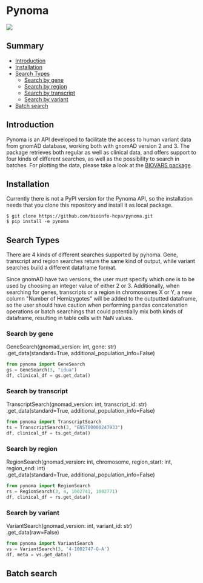 # Pynoma

![](https://img.shields.io/badge/python-v3.x-blue)

## Summary

- [Introduction](#introduction)
- [Installation](#installation)
- [Search Types](#search-types)
    - [Search by gene](#search-by-gene)
    - [Search by region](#search-by-region)
    - [Search by transcript](#search-by-transcript)
    - [Search by variant](#search-by-variant)
- [Batch search](#batch-search)

## Introduction

Pynoma is an API developed to facilitate the access to human variant data from gnomAD database, working both with gnomAD version 2 and 3.
The package retrieves both regular as well as clinical data, and offers support to four kinds of different searches, as well as the possibility to search in batches.
For plotting the data, please take a look at the [BIOVARS package](https://github.com/bioinfo-hcpa/biovars).

## Installation


Currently there is not a PyPI version for the Pynoma API, so the installation needs that you clone this repository and install it as local package.

    $ git clone https://github.com/bioinfo-hcpa/pynoma.git
    $ pip install -e pynoma

## Search Types

There are 4 kinds of different searches supported by pynoma. Gene, transcript and region searches return the same kind of output, while variant searches build a different dataframe format.

Since gnomAD have two versions, the user must specify which one is to be used by choosing an integer value of either 2 or 3. Additionally, when searching for genes, transcripts or a region in chromosomes X or Y, a new column "Number of Hemizygotes" will be added to the outputted dataframe, so the user should have caution when performing pandas concatenation operations or batch searchings that could potentially mix both kinds of dataframe, resulting in table cells with NaN values.

### Search by gene

GeneSearch(gnomad_version: int, gene: str)<br />
.get_data(standard=True, additional_population_info=False)

```python
from pynoma import GeneSearch
gs = GeneSearch(3, "idua")
df, clinical_df = gs.get_data()
```

### Search by transcript


TranscriptSearch(gnomad_version: int, transcript_id: str)<br />
.get_data(standard=True, additional_population_info=False)

```python
from pynoma import TranscriptSearch
ts = TranscriptSearch(3, "ENST00000247933")
df, clinical_df = ts.get_data()
```


### Search by region

RegionSearch(gnomad_version: int, chromosome, region_start: int, region_end: int)<br />
.get_data(standard=True, additional_population_info=False)

```python
from pynoma import RegionSearch
rs = RegionSearch(3, 4, 1002741, 1002771)
df, clinical_df = rs.get_data()
```

### Search by variant

VariantSearch(gnomad_version: int, variant_id: str)<br />
.get_data(raw=False)

```python
from pynoma import VariantSearch
vs = VariantSearch(3, '4-1002747-G-A')
df, meta = vs.get_data()
```

## Batch search

